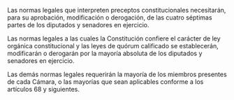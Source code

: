 Las normas legales que interpreten preceptos constitucionales necesitarán, para su aprobación, modificación o derogación, de las cuatro séptimas partes de los diputados y senadores en ejercicio.

Las normas legales a las cuales la Constitución confiere el carácter de ley orgánica constitucional y las leyes de quórum calificado se establecerán, modificarán o derogarán por la mayoría absoluta de los diputados y senadores en ejercicio.

Las demás normas legales requerirán la mayoría de los miembros presentes de cada Cámara, o las mayorías que sean aplicables conforme a los artículos 68 y siguientes.